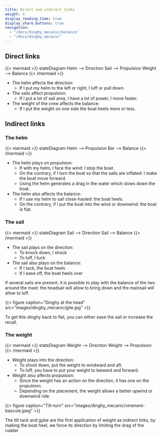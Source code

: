 ```yaml
---
title: Direct and indirect links
weight: 4
display_reading_time: true
display_share_buttons: true
navigation:
  - "/docs/dinghy_mecanic/balance"
  - "/docs/dinghy_mecanic"
---
```

## Direct links
{{< mermaid >}}
stateDiagram
Helm --> Direction
Sail --> Propulsion
Weight --> Balance
{{< /mermaid >}}

* The helm affects the direction:
    * If I put my helm to the left or right, I luff or pull down.
* The sails affect propulsion:
    * If I put a lot of sail area, I have a lot of power, I move faster.
* The weight of the crew affects the balance:
    * If I put the weight on one side the boat heels more or less.

## Indirect links

### The helm
{{< mermaid >}}
stateDiagram
Helm --> Propulsion
Bar --> Balance
{{< /mermaid >}}

* The helm plays on propulsion:
    * If with my helm, I face the wind: I stop the boat.
    * On the contrary, if I turn the boat so that the sails are inflated: I make the boat move forward.
    * Using the helm generates a drag in the water which slows down the boat.
* The helm also affects the balance:
    * If I use my helm to sail close-hauled: the boat heels.
    * On the contrary, if I put the boat into the wind or downwind: the boat is flat.

### The sail
{{< mermaid >}}
stateDiagram
Sail --> Direction
Sail --> Balance
{{< /mermaid >}}

* The sail plays on the direction:
    * To knock down, I shock
    * To luff, I tuck
* The sail also plays on the balance:
    * If I tack, the boat heels
    * If I ease off, the boat heels over

If several sails are present, it is possible to play with the balance of the two around the mast:
the headsail will allow to bring down and the mainsail will allow to luff.

{{< figure caption="Dinghy at the head" src="images/dinghy_mecanic/gite.jpg" >}}

To get this dinghy back to flat, you can either ease the sail or increase the recall.

### The weight
{{< mermaid >}}
stateDiagram
Weight --> Direction
Weight --> Propulsion
{{< /mermaid >}}

* Weight plays into the direction:
    * To shoot down, put the weight to windward and aft.
    * To luff, you have to put your weight to leeward and forward.
* Weight also affects propulsion:
    * Since the weight has an action on the direction, it has one on the propulsion.
    * Depending on the placement, the weight allows a better upwind or downwind ride

{{< figure caption="Tilt-turn" src="images/dinghy_mecanic/virement-bascule.jpeg" >}}

The tilt tack and gybe are the first application of weight as indirect links, by making the boat heel, we force its direction by limiting the drag of the rudder